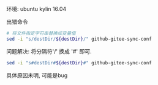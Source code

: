 环境: ubuntu kylin 16.04

出错命令
```bash
# 将文件指定字符串替换成变量值
sed -i "s/destDir/${destDir}/" github-gitee-sync-conf
```

问题解决: 将分隔符'/' 换成 '#' 即可.
```bash
sed -i "s#destDir#${destDir}#" github-gitee-sync-conf
```

具体原因未明, 可能是bug
